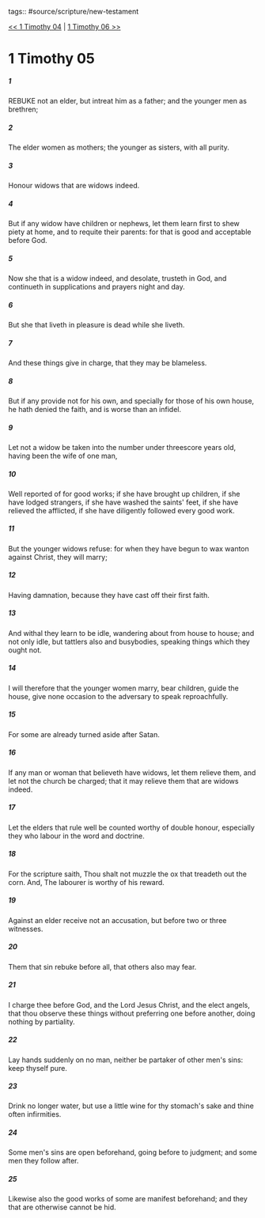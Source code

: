 tags:: #source/scripture/new-testament

[<< 1 Timothy 04](source/scripture/new-testament/15_1_Timothy/1_Timothy_04.md) | [1 Timothy 06 >>](source/scripture/new-testament/15_1_Timothy/1_Timothy_06.md)

# 1 Timothy 05

##### 1

REBUKE not an elder, but intreat him as a father; and the younger men as brethren;

##### 2

The elder women as mothers; the younger as sisters, with all purity.

##### 3

Honour widows that are widows indeed.

##### 4

But if any widow have children or nephews, let them learn first to shew piety at home, and to requite their parents: for that is good and acceptable before God.

##### 5

Now she that is a widow indeed, and desolate, trusteth in God, and continueth in supplications and prayers night and day.

##### 6

But she that liveth in pleasure is dead while she liveth.

##### 7

And these things give in charge, that they may be blameless.

##### 8

But if any provide not for his own, and specially for those of his own house, he hath denied the faith, and is worse than an infidel.

##### 9

Let not a widow be taken into the number under threescore years old, having been the wife of one man,

##### 10

Well reported of for good works; if she have brought up children, if she have lodged strangers, if she have washed the saints' feet, if she have relieved the afflicted, if she have diligently followed every good work.

##### 11

But the younger widows refuse: for when they have begun to wax wanton against Christ, they will marry;

##### 12

Having damnation, because they have cast off their first faith.

##### 13

And withal they learn to be idle, wandering about from house to house; and not only idle, but tattlers also and busybodies, speaking things which they ought not.

##### 14

I will therefore that the younger women marry, bear children, guide the house, give none occasion to the adversary to speak reproachfully.

##### 15

For some are already turned aside after Satan.

##### 16

If any man or woman that believeth have widows, let them relieve them, and let not the church be charged; that it may relieve them that are widows indeed.

##### 17

Let the elders that rule well be counted worthy of double honour, especially they who labour in the word and doctrine.

##### 18

For the scripture saith, Thou shalt not muzzle the ox that treadeth out the corn. And, The labourer is worthy of his reward.

##### 19

Against an elder receive not an accusation, but before two or three witnesses.

##### 20

Them that sin rebuke before all, that others also may fear.

##### 21

I charge thee before God, and the Lord Jesus Christ, and the elect angels, that thou observe these things without preferring one before another, doing nothing by partiality.

##### 22

Lay hands suddenly on no man, neither be partaker of other men's sins: keep thyself pure.

##### 23

Drink no longer water, but use a little wine for thy stomach's sake and thine often infirmities.

##### 24

Some men's sins are open beforehand, going before to judgment; and some men they follow after.

##### 25

Likewise also the good works of some are manifest beforehand; and they that are otherwise cannot be hid.
